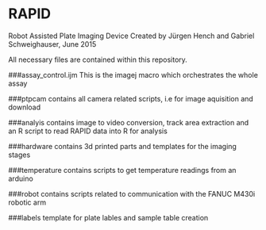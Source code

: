 # RAPID
Robot Assisted Plate Imaging Device
Created by Jürgen Hench and Gabriel Schweighauser, June 2015

All necessary files are contained within this repository.

###assay_control.ijm
This is the imagej macro which orchestrates the whole assay

###ptpcam
contains all camera related scripts, i.e for image aquisition and download

###analyis
contains image to video conversion, track area extraction and an R script to read RAPID data into R for analysis

###hardware
contains 3d printed parts and templates for the imaging stages

###temperature
contains scripts to get temperature readings from an arduino

###robot
contains scripts related to communication with the FANUC M430i robotic arm

###labels
template for plate lables and sample table creation

